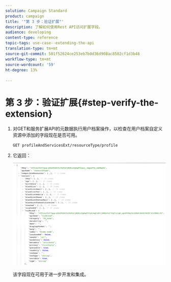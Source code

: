 ```yaml
---
solution: Campaign Standard
product: campaign
title: '"第 3 步：验证扩展"'
description: 了解如何使用Rest API访问扩展字段。
audience: developing
content-type: reference
topic-tags: use-case--extending-the-api
translation-type: tm+mt
source-git-commit: 501f52624ce253eb7b0d36d908ac8502cf1d3b48
workflow-type: tm+mt
source-wordcount: '59'
ht-degree: 13%

---
```



# 第 3 步：验证扩展{#step-verify-the-extension}

1. 对GET和服务扩展API的元数据执行用户档案操作，以检查在用户档案自定义资源中添加的字段现在是否可用。

   ```
   GET profileAndServicesExt/resourceType/profile
   ```

1. 它返回：

   ![](assets/extendpandsapiview.png)

   该字段现在可用于进一步开发和集成。

